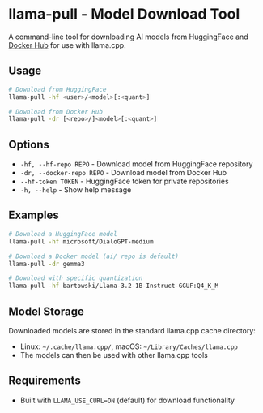# llama-pull - Model Download Tool

A command-line tool for downloading AI models from HuggingFace and [Docker Hub](https://hub.docker.com/u/ai) for use with llama.cpp.

## Usage

```bash
# Download from HuggingFace
llama-pull -hf <user>/<model>[:<quant>]

# Download from Docker Hub
llama-pull -dr [<repo>/]<model>[:<quant>]
```

## Options

- `-hf, --hf-repo REPO` - Download model from HuggingFace repository
- `-dr, --docker-repo REPO` - Download model from Docker Hub
- `--hf-token TOKEN` - HuggingFace token for private repositories
- `-h, --help` - Show help message

## Examples

```bash
# Download a HuggingFace model
llama-pull -hf microsoft/DialoGPT-medium

# Download a Docker model (ai/ repo is default)
llama-pull -dr gemma3

# Download with specific quantization
llama-pull -hf bartowski/Llama-3.2-1B-Instruct-GGUF:Q4_K_M
```

## Model Storage

Downloaded models are stored in the standard llama.cpp cache directory:
- Linux: `~/.cache/llama.cpp/`, macOS: `~/Library/Caches/llama.cpp`
- The models can then be used with other llama.cpp tools

## Requirements

- Built with `LLAMA_USE_CURL=ON` (default) for download functionality
